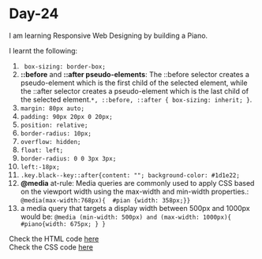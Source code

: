 # Day-24
I am learning Responsive Web Designing by building a Piano.

I learnt the following:
1. ` box-sizing: border-box;`
2. **::before** and **::after pseudo-elements**: The ::before selector creates a pseudo-element which is the first child of the selected element, while the ::after selector creates a pseudo-element which is the last child of the selected element.`*, ::before, ::after { box-sizing: inherit; }`.
3. `margin: 80px auto;`
4. `padding: 90px 20px 0 20px;`
5. `position: relative;`
6. `border-radius: 10px;`
7. `overflow: hidden;`
8. `float: left;`
9. `border-radius: 0 0 3px 3px;`
10. `left:-18px;`
11. `.key.black--key::after{content: ""; background-color: #1d1e22;`
12. **@media** at-rule: Media queries are commonly used to apply CSS based on the viewport width using the max-width and min-width properties.: `@media(max-width:768px){  #pian {width: 358px;}}`
13.  a media query that targets a display width between 500px and 1000px would be: `@media (min-width: 500px) and (max-width: 1000px){ #piano{width: 675px; } }`


Check the HTML code [here](./full-code.html)  
Check the CSS code [here](./full-code.css)